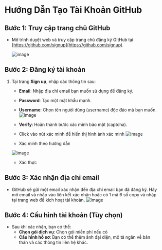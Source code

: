 # Hướng Dẫn Tạo Tài Khoản GitHub

## Bước 1: Truy cập trang chủ GitHub
- Mở trình duyệt web và truy cập trang chủ đăng ký GitHub tại [https://github.com/signup](https://github.com/signup).

  ![image](https://github.com/user-attachments/assets/1f9b0a02-284d-4bf6-acd9-edecf7bc5dd7)


## Bước 2: Đăng ký tài khoản
1. Tại trang **Sign up**, nhập các thông tin sau:
    - **Email**: Nhập địa chỉ email bạn muốn sử dụng để đăng ký.
    - **Password**: Tạo một mật khẩu mạnh.
    - **Username**: Chọn tên người dùng (username) độc đáo mà bạn muốn.
   ![image](https://github.com/user-attachments/assets/f2d125b8-1eb2-4ccf-b99c-5f0234441b7b)

    - **Verify**: Hoàn thành bước xác minh bảo mật (captcha).
    - Click vào nút xác minh để hiển thị hình ảnh xác minh
      ![image](https://github.com/user-attachments/assets/a1e2e7e1-2816-492a-8e7e-e5640e0d4f41)
    -  Xác minh theo hướng dẫn
      
      ![image](https://github.com/user-attachments/assets/1d9171df-1bd2-477a-99ae-4f1586c270b5)
    - Xác thực

## Bước 3: Xác nhận địa chỉ email
- GitHub sẽ gửi một email xác nhận đến địa chỉ email bạn đã đăng ký. Hãy mở email và nhấp vào liên kết xác nhận hoặc có 1 mã 6 số copy và nhập tại trang web để kích hoạt tài khoản.
![image](https://github.com/user-attachments/assets/b9c87d2b-3841-48e6-b779-4074aa27a760)

## Bước 4: Cấu hình tài khoản (Tùy chọn)
- Sau khi xác nhận, bạn có thể:
    - **Chọn gói dịch vụ**: Chọn gói miễn phí nếu có
    - **Cấu hình hồ sơ**: Bạn có thể thêm ảnh đại diện, mô tả ngắn về bản thân và các thông tin liên hệ khác.
